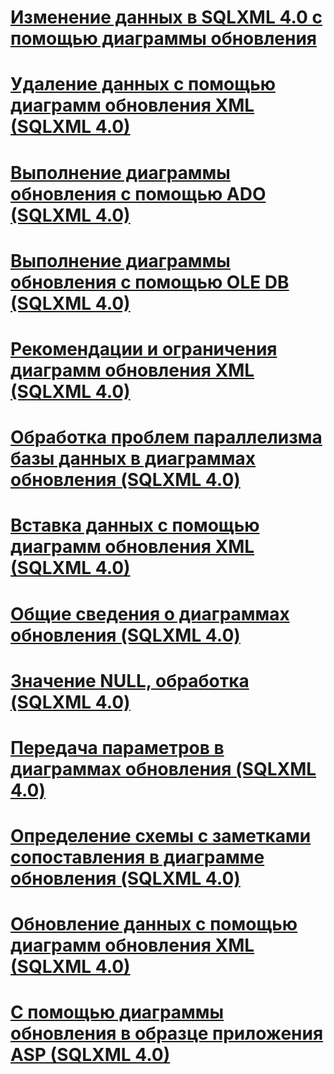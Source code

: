 # [Изменение данных в SQLXML 4.0 с помощью диаграммы обновления](using-updategrams-to-modify-data-in-sqlxml-4-0.md)

# [Удаление данных с помощью диаграмм обновления XML (SQLXML 4.0)](deleting-data-using-xml-updategrams-sqlxml-4-0.md)
# [Выполнение диаграммы обновления с помощью ADO (SQLXML 4.0)](executing-an-updategram-by-using-ado-sqlxml-4-0.md)
# [Выполнение диаграммы обновления с помощью OLE DB (SQLXML 4.0)](executing-an-updategram-by-using-ole-db-sqlxml-4-0.md)
# [Рекомендации и ограничения диаграмм обновления XML (SQLXML 4.0)](guidelines-and-limitations-of-xml-updategrams-sqlxml-4-0.md)
# [Обработка проблем параллелизма базы данных в диаграммах обновления (SQLXML 4.0)](handling-database-concurrency-issues-in-updategrams-sqlxml-4-0.md)
# [Вставка данных с помощью диаграмм обновления XML (SQLXML 4.0)](inserting-data-using-xml-updategrams-sqlxml-4-0.md)
# [Общие сведения о диаграммах обновления (SQLXML 4.0)](introduction-to-updategrams-sqlxml-4-0.md)
# [Значение NULL, обработка (SQLXML 4.0)](null-handling-sqlxml-4-0.md)
# [Передача параметров в диаграммах обновления (SQLXML 4.0)](passing-parameters-to-updategrams-sqlxml-4-0.md)
# [Определение схемы с заметками сопоставления в диаграмме обновления (SQLXML 4.0)](specifying-an-annotated-mapping-schema-in-an-updategram-sqlxml-4-0.md)
# [Обновление данных с помощью диаграмм обновления XML (SQLXML 4.0)](updating-data-using-xml-updategrams-sqlxml-4-0.md)
# [С помощью диаграммы обновления в образце приложения ASP (SQLXML 4.0)](using-an-updategram-in-a-sample-asp-application-sqlxml-4-0.md)
